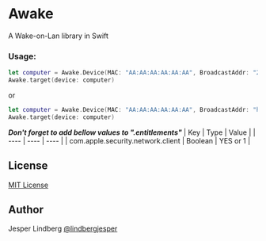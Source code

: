 # Awake
A Wake-on-Lan library in Swift

### Usage:
```swift
let computer = Awake.Device(MAC: "AA:AA:AA:AA:AA:AA", BroadcastAddr: "255.255.255.255", Port: 9)
Awake.target(device: computer)
```
or
```swift
let computer = Awake.Device(MAC: "AA:AA:AA:AA:AA:AA", BroadcastAddr: "hoge.ddns.org", Port: 9)
Awake.target(device: computer)
```
***Don't forget to add bellow values to ".entitlements"***
| Key | Type | Value |
| ---- | ---- | ---- |
| com.apple.security.network.client | Boolean | YES or 1 |

## License
[MIT License](http://opensource.org/licenses/MIT)

## Author
Jesper Lindberg [@lindbergjesper](http://twitter.com/lindbergjesper/)